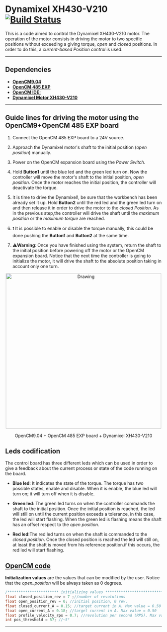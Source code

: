 

# Dynamixel XH430-V210 [![Build Status](https://travis-ci.org/jdelacruz26/misccode.svg?branch=dynamixel)](https://travis-ci.org/jdelacruz26/misccode)
This is a code aimed to control the Dynamixel XH430-V210 motor. The operation of the motor consists in driving the motor to two specific positions without exceeding a giving torque, *open* and *closed* positions. In order to do this, a *current-based Position control* is used.

---

## Dependencies
* [**OpenCM9.04**](http://support.robotis.com/en/product/controller/opencm9.04.htm)
* [**OpenCM 485 EXP**](http://support.robotis.com/en/product/controller/opencm_485_exp.htm)
* [**OpenCM IDE:**](http://support.robotis.com/en/software/robotis_opencm_main.htm)
* [**Dynamixel Motor XH430-V210**](http://support.robotis.com/en/product/actuator/dynamixel_x/xh_series/xh430-w350_main.htm)

---
## Guide lines for driving the motor using the OpenCM9+OpenCM 485 EXP board
1. Connect the OpenCM 485 EXP board to a 24V source.

1. Approach the Dynamixel motor's shaft to the initial position (*open position*) manually.

1. Power on the OpenCM expansion board using the *Power Switch*.

1. Hold **Button1** until the blue led and the green led turn on. Now the controller will move the motor's shaft to the initial position, *open position*. Once the motor reaches the initial position, the controller will deactivate the torque.  

1. It is time to drive the Dynamixel!, be sure that the workbench has been already set it up. Hold **Button2** until the red led and the green led turn on and then release it in order to drive the motor to the *closed Position*. As in the previous step,the controller will drive the shaft until the *maximum position* or the *maximum torque* are reached.

1.  :heavy_exclamation_mark: It is possible to enable or disable the torque manually, this could be done pushing the **Button1** and **Button2** at the same time.

1. :warning:**Warning**: Once you have finished using the system, return the shaft to the initial position before powering off the motor or the OpenCM expansion board. Notice that the next time the controller is going to initialize the motor, it will drive the shaft to the absolute position taking in account only one turn.

<!--![OpenCM9.0 + 485 EXP board](figure/PenCM.png){width=50%}-->

<div style="text-align:center;">
<img src="figure/PenCM.png" alt="Drawing" width= "500px"/>
</div>
<p align=center>
OpenCM9.04 + OpenCM 485 EXP board + Dynamixel XH430-V210
</p>

## Leds codification

The control board has three different leds which can be used in order to give a feedback about the current process or state of the code running on the board.

* **Blue led**: It indicates the state of the torque. The torque has two possible states, enable and disable. When it is enable, the blue led will turn on; it will turn off when it is disable.

* **Green led**: The green led turns on when the controller commands the shaft to the initial position. Once the initial position is reached, the led will still on until the current position exceeds a tolerance, in this case, the led will start flashing. When the green led is flashing means the shaft has an offset respect to the *open position*.

* **Red led**:The red led turns on when the shaft is commanded to the *closed position*. Once the closed position is reached the led will still on, at least the shaft is moved from his reference position.if this occurs, the red led will start flashing.

## [OpenCM code](sketchbook/igmr_dynamixel_control/igmr_dynamixel_control.ino)
**Initialization values** are the values that can be modified by the user. Notice that the *open_position* will be always taken as 0 degrees.  

```c
/*********************** initializing values ********************************/
float closed_position_rev = 7 ;//number of revolutions
float open_position_rev = 0; //initial position, 0 rev.
float closed_current_A = 0.15; //target current in A. Max value = 0.50
float open_current_A = 0.18; //target current in A. Max value = 0.50
float profile_velocity_rps = 0.7; //revolution per second (RPS). Max value = 1.45
int pos_threshold = 57; //~5°
```
---
